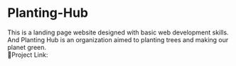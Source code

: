 # Planting-Hub<br>
This is a landing page website designed with basic web development skills.<br>
And Planting Hub is an organization aimed to planting trees and making our planet green.<br>
🔗Project Link:
